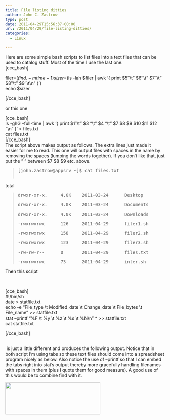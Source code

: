 ```yaml
---
title: File listing ditties
author: John C. Zastrow
type: post
date: 2011-04-29T15:56:37+00:00
url: /2011/04/29/file-listing-ditties/
categories:
  - Linux

---
```

Here are some simple bash scripts to list files into a text files that can be used to catalog stuff. Most of the time I use the last one.   
[cce_bash]

filer=$(find . -mtime -1)  
sizer=$(ls -lah $filer | awk &#8216;{ print $5&#8243;\t&#8221; $6&#8243;\t&#8221; $7&#8243;\t&#8221; $8&#8243;\t&#8221; $9&#8243;\t\n&#8221; }&#8217;)  
echo $sizer

[/cce_bash]

or this one

[cce_bash]  
ls -ghG &#8211;full-time | awk &#8216;{ print $1&#8243;\t&#8221; $3 &#8220;\t&#8221; $4 &#8220;\t&#8221; $7 $8 $9 $10 $11 $12 &#8220;\n&#8221; }&#8217; > files.txt  
cat files.txt  
[/cce_bash]  
The script above makes output as follows. The extra lines just made it easier for me to read. This one will output files with spaces in the name by removing the spaces (lumping the words together). If you don&#8217;t like that, just put the &#8221; &#8221; between $7 $8 $9 etc. above.

> <pre>[john.zastrow@appsrv ~]$ cat files.txt
total</pre>
> 
> <pre>drwxr-xr-x.     4.0K    2011-03-24      Desktop</pre>
> 
> <pre>drwxr-xr-x.     4.0K    2011-03-24      Documents</pre>
> 
> <pre>drwxr-xr-x.     4.0K    2011-03-24      Downloads</pre>
> 
> <pre>-rwxrwxrwx      126     2011-04-29      filer1.sh</pre>
> 
> <pre>-rwxrwxrwx      158     2011-04-29      filer2.sh</pre>
> 
> <pre>-rwxrwxrwx      123     2011-04-29      filer3.sh</pre>
> 
> <pre>-rw-rw-r--      0       2011-04-29      files.txt</pre>
> 
> <pre>-rwxrwxrwx      73      2011-04-29      inter.sh</pre>

<span style="color: #000000;">Then this script</span>

<span style="color: #000000;"> </span>

<div id="_mcePaste" class="mcePaste" style="position: absolute; width: 1px; height: 1px; overflow: hidden; top: 0px; left: -10000px;">
  ?
</div>

[cce_bash]  
#!/bin/sh  
date > statfile.txt  
echo -e &#8220;File\_type \t Modified\_date \t Change\_date \t File\_bytes \t File_name&#8221; >> statfile.txt  
stat &#8211;printf &#8220;%F \t %y \t %z \t %s \t %N\n&#8221; * >> statfile.txt  
cat statfile.txt

[/cce_bash]  
<span style="color: #ff6600;"><br /> </span>

 is just a little different and produces the following output. Notice that in both script I&#8217;m using tabs so these text files should come into a spreadsheet program nicely as below. Also notice the use of &#8211;printf so that I can embed the tabs right into stat&#8217;s output thereby more gracefully handling filenames with spaces in them (plus I quote them for good measure). A good use of this would be to combine find with it.

[<img loading="lazy" class="alignnone size-medium wp-image-159" title="stater_output" src="http://northredoubt.com/n/wp-content/uploads/2011/04/stater_output-300x101.png" alt="" width="300" height="101" srcset="http://northredoubt.com/n/wp-content/uploads/2011/04/stater_output-300x101.png 300w, http://northredoubt.com/n/wp-content/uploads/2011/04/stater_output.png 869w" sizes="(max-width: 300px) 100vw, 300px" />][1]

 [1]: http://northredoubt.com/n/wp-content/uploads/2011/04/stater_output.png